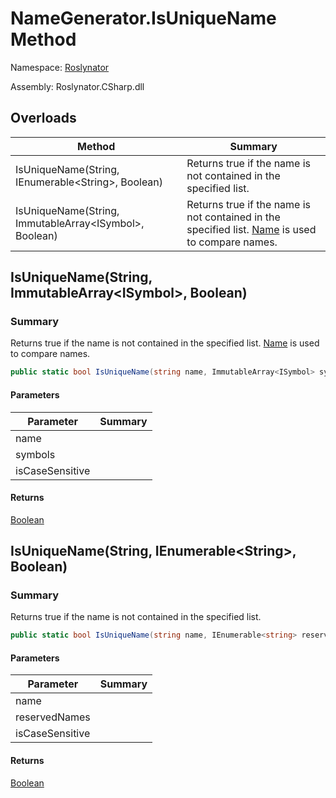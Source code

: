 # NameGenerator\.IsUniqueName Method

Namespace: [Roslynator](../../README.md)

Assembly: Roslynator\.CSharp\.dll

## Overloads

| Method | Summary |
| ------ | ------- |
| IsUniqueName\(String, IEnumerable\<String>, Boolean\) | Returns true if the name is not contained in the specified list\. |
| IsUniqueName\(String, ImmutableArray\<ISymbol>, Boolean\) | Returns true if the name is not contained in the specified list\. [Name](https://docs.microsoft.com/en-us/dotnet/api/microsoft.codeanalysis.isymbol.name) is used to compare names\. |

## IsUniqueName\(String, ImmutableArray\<ISymbol>, Boolean\)

### Summary

Returns true if the name is not contained in the specified list\. [Name](https://docs.microsoft.com/en-us/dotnet/api/microsoft.codeanalysis.isymbol.name) is used to compare names\.

```csharp
public static bool IsUniqueName(string name, ImmutableArray<ISymbol> symbols, bool isCaseSensitive = true)
```

#### Parameters

| Parameter | Summary |
| --------- | ------- |
| name | |
| symbols | |
| isCaseSensitive | |

#### Returns

[Boolean](https://docs.microsoft.com/en-us/dotnet/api/system.boolean)




## IsUniqueName\(String, IEnumerable\<String>, Boolean\)

### Summary

Returns true if the name is not contained in the specified list\.

```csharp
public static bool IsUniqueName(string name, IEnumerable<string> reservedNames, bool isCaseSensitive = true)
```

#### Parameters

| Parameter | Summary |
| --------- | ------- |
| name | |
| reservedNames | |
| isCaseSensitive | |

#### Returns

[Boolean](https://docs.microsoft.com/en-us/dotnet/api/system.boolean)




